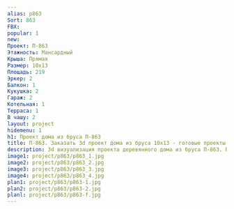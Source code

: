 ```yaml
---
alias: p863
Sort: 863
FBX: 
popular: 1
new: 
Проект: П-863
Этажность: Мансардный
Крыша: Прямая
Размер: 10х13
Площадь: 219
Эркер: 2
Балкон: 1
Кукушка: 2
Гараж: 2
Котельная: 1
Терраса: 1
В чашу: 2
layout: project
hidemenu: 1
h1: Проект дома из бруса П-863
title: П-863. Заказать 3d проект дома из бруса 10х13 - готовые проекты
description: 3d визуализация проекта деревянного дома из бруса П-863. Площадь 219 м2, размер 10х13. Вы можете внести любые изменения в проект.
image1: project/p863/p863_1.jpg
image2: project/p863/p863_2.jpg
image3: project/p863/p863_3.jpg
image4: project/p863/p863_4.jpg
plan1: project/p863/p863-1.jpg
plan2: project/p863/p863-2.jpg
planl: project/p863/p863-f.jpg
---
```

